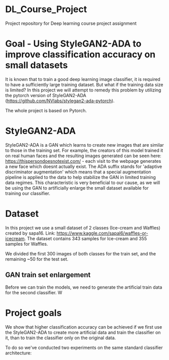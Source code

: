 # DL_Course_Project
Project repository for Deep learning course project assignment
# Goal - Using StyleGAN2-ADA to improve classification accuracy on small datasets 
It is known that to train a good deep learning image classifier, it is required to have a sufficiently large training dataset. But what if the training data size is limited? In this project we will attempt to remedy this problem by utilizing the pytorch version of StyleGAN2-ADA (https://github.com/NVlabs/stylegan2-ada-pytorch).

The whole project is based on Pytorch.
# StyleGAN2-ADA
StyleGAN2-ADA is a GAN which learns to create new images that are similar to those in the training set. For example, the creators of this model trained it on real human faces and the resulting images generated can be seen here: https://thispersondoesnotexist.com/ - each visit to the webpage generates a new face which doesnt actually exist.
The ADA suffix stands for 'adaptive discriminator augmentation' which means that a special augmentation pipeline is applied to the data to help stabilize the GAN in limited training data regimes. This characteristic is very beneficial to our cause, as we will be using the GAN to artificially enlarge the small dataset available for training our classifier.
# Dataset
In this project we use a small dataset of 2 classes (Ice-cream and Waffles) created by sapa16. Link: https://www.kaggle.com/sapal6/waffles-or-icecream.
The dataset contains 343 samples for Ice-cream and 355 samples for Waffles.

We divided the first 300 images of both classes for the train set, and the remaining ~50 for the test set.

## GAN train set enlargement
Before we can train the models, we need to generate the artificial train data for the second classifier. W
# Project goals
We show that higher classification accuracy can be achieved if we first use the StyleGAN2-ADA to create more artificial data and train the classifier on it, than to train the classifier only on the original data.

To do so we've conducted two experiments on the same standard classifier architecture:




